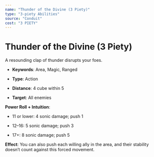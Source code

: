 ```yaml
---
name: "Thunder of the Divine (3 Piety)"
type: "3-piety Abilities"
source: "Conduit"
cost: "3 PIETY"
---
```


# Thunder of the Divine (3 Piety)

A resounding clap of thunder disrupts your foes.


- **Keywords**: Area, Magic, Ranged

- **Type**: Action

- **Distance**: 4 cube within 5

- **Target**: All enemies

**Power Roll + Intuition**:


- 11 or lower: 4 sonic damage; push 1

- 12–16: 5 sonic damage; push 3

- 17+: 8 sonic damage; push 5

**Effect**: You can also push each willing ally in the area, and their stability doesn’t count against this forced movement.
